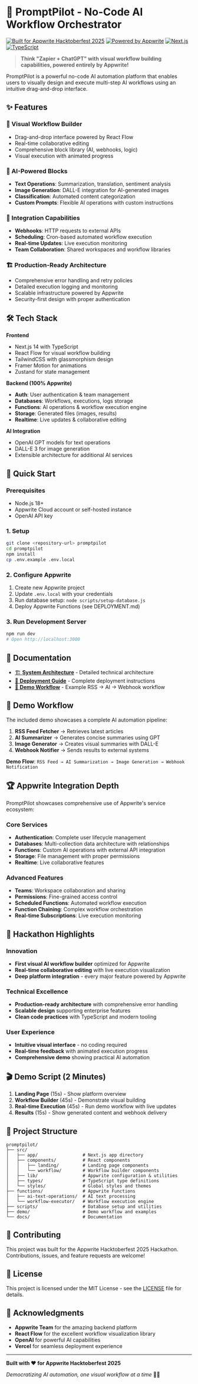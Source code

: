 # 🧩 PromptPilot - No-Code AI Workflow Orchestrator

[![Built for Appwrite Hacktoberfest 2025](https://img.shields.io/badge/Built%20for-Appwrite%20Hacktoberfest%202025-fd366e)](https://hacktoberfest.appwrite.io)
[![Powered by Appwrite](https://img.shields.io/badge/Powered%20by-Appwrite-fd366e)](https://appwrite.io)
[![Next.js](https://img.shields.io/badge/Frontend-Next.js-black)](https://nextjs.org)
[![TypeScript](https://img.shields.io/badge/Language-TypeScript-blue)](https://typescriptlang.org)

> **Think "Zapier + ChatGPT" with visual workflow building capabilities, powered entirely by Appwrite!**

PromptPilot is a powerful no-code AI automation platform that enables users to visually design and execute multi-step AI workflows using an intuitive drag-and-drop interface.

## ✨ Features

### 🎨 Visual Workflow Builder
- Drag-and-drop interface powered by React Flow
- Real-time collaborative editing
- Comprehensive block library (AI, webhooks, logic)
- Visual execution with animated progress

### 🤖 AI-Powered Blocks
- **Text Operations**: Summarization, translation, sentiment analysis
- **Image Generation**: DALL-E integration for AI-generated images  
- **Classification**: Automated content categorization
- **Custom Prompts**: Flexible AI operations with custom instructions

### 🔗 Integration Capabilities
- **Webhooks**: HTTP requests to external APIs
- **Scheduling**: Cron-based automated workflow execution
- **Real-time Updates**: Live execution monitoring
- **Team Collaboration**: Shared workspaces and workflow libraries

### 🏗️ Production-Ready Architecture
- Comprehensive error handling and retry policies
- Detailed execution logging and monitoring
- Scalable infrastructure powered by Appwrite
- Security-first design with proper authentication

## 🛠️ Tech Stack

**Frontend**
- Next.js 14 with TypeScript
- React Flow for visual workflow building
- TailwindCSS with glassmorphism design
- Framer Motion for animations
- Zustand for state management

**Backend (100% Appwrite)**
- **Auth**: User authentication & team management
- **Databases**: Workflows, executions, logs storage
- **Functions**: AI operations & workflow execution engine
- **Storage**: Generated files (images, results)
- **Realtime**: Live updates & collaborative editing

**AI Integration**
- OpenAI GPT models for text operations
- DALL-E 3 for image generation
- Extensible architecture for additional AI services

## 🚀 Quick Start

### Prerequisites
- Node.js 18+
- Appwrite Cloud account or self-hosted instance
- OpenAI API key

### 1. Setup
```bash
git clone <repository-url> promptpilot
cd promptpilot
npm install
cp .env.example .env.local
```

### 2. Configure Appwrite
1. Create new Appwrite project
2. Update `.env.local` with your credentials
3. Run database setup: `node scripts/setup-database.js`
4. Deploy Appwrite Functions (see DEPLOYMENT.md)

### 3. Run Development Server
```bash
npm run dev
# Open http://localhost:3000
```

## 📖 Documentation

- [🏗️ **System Architecture**](./ARCHITECTURE.md) - Detailed technical architecture
- [🚀 **Deployment Guide**](./DEPLOYMENT.md) - Complete deployment instructions
- [🎯 **Demo Workflow**](./demo/sample-workflow.json) - Example RSS → AI → Webhook workflow

## 🎪 Demo Workflow

The included demo showcases a complete AI automation pipeline:

1. **RSS Feed Fetcher** → Retrieves latest articles
2. **AI Summarizer** → Generates concise summaries using GPT
3. **Image Generator** → Creates visual summaries with DALL-E
4. **Webhook Notifier** → Sends results to external systems

**Demo Flow**: `RSS Feed → AI Summarization → Image Generation → Webhook Notification`

## 🏆 Appwrite Integration Depth

PromptPilot showcases comprehensive use of Appwrite's service ecosystem:

### Core Services
- **Authentication**: Complete user lifecycle management
- **Databases**: Multi-collection data architecture with relationships
- **Functions**: Custom AI operations with external API integration
- **Storage**: File management with proper permissions
- **Realtime**: Live collaborative features

### Advanced Features  
- **Teams**: Workspace collaboration and sharing
- **Permissions**: Fine-grained access control
- **Scheduled Functions**: Automated workflow execution
- **Function Chaining**: Complex workflow orchestration
- **Real-time Subscriptions**: Live execution monitoring

## 🎯 Hackathon Highlights

### Innovation
- **First visual AI workflow builder** optimized for Appwrite
- **Real-time collaborative editing** with live execution visualization
- **Deep platform integration** - every major feature powered by Appwrite

### Technical Excellence
- **Production-ready architecture** with comprehensive error handling
- **Scalable design** supporting enterprise features
- **Clean code practices** with TypeScript and modern tooling

### User Experience
- **Intuitive visual interface** - no coding required
- **Real-time feedback** with animated execution progress
- **Comprehensive demo** showing practical AI automation

## 🎬 Demo Script (2 Minutes)

1. **Landing Page** (15s) - Show platform overview
2. **Workflow Builder** (45s) - Demonstrate visual building
3. **Real-time Execution** (45s) - Run demo workflow with live updates
4. **Results** (15s) - Show generated content and webhook delivery

## 📁 Project Structure

```
promptpilot/
├── src/
│   ├── app/                 # Next.js app directory
│   ├── components/          # React components
│   │   ├── landing/         # Landing page components
│   │   └── workflow/        # Workflow builder components
│   ├── lib/                 # Appwrite configuration & utilities
│   ├── types/               # TypeScript type definitions
│   └── styles/              # Global styles and themes
├── functions/               # Appwrite Functions
│   ├── ai-text-operations/  # AI text processing
│   └── workflow-executor/   # Workflow execution engine
├── scripts/                 # Database setup and utilities
├── demo/                    # Demo workflow and examples
└── docs/                    # Documentation
```

## 🤝 Contributing

This project was built for the Appwrite Hacktoberfest 2025 Hackathon. Contributions, issues, and feature requests are welcome!

## 📜 License

This project is licensed under the MIT License - see the [LICENSE](LICENSE) file for details.

## 🙏 Acknowledgments

- **Appwrite Team** for the amazing backend platform
- **React Flow** for the excellent workflow visualization library
- **OpenAI** for powerful AI capabilities
- **Vercel** for seamless deployment experience

---

**Built with ❤️ for Appwrite Hacktoberfest 2025**

*Democratizing AI automation, one visual workflow at a time* 🧩✨
